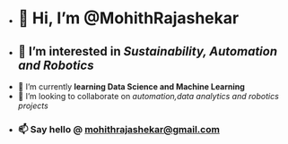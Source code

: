 - # 👋 Hi, I’m **@MohithRajashekar**
- ## 👀 I’m interested in _Sustainability, Automation and Robotics_
- 🌱 I’m currently **learning Data Science and Machine Learning**
- 💞️ I’m looking to collaborate on _automation,data analytics and robotics projects_
- ### 📫 Say hello @ mohithrajashekar@gmail.com
